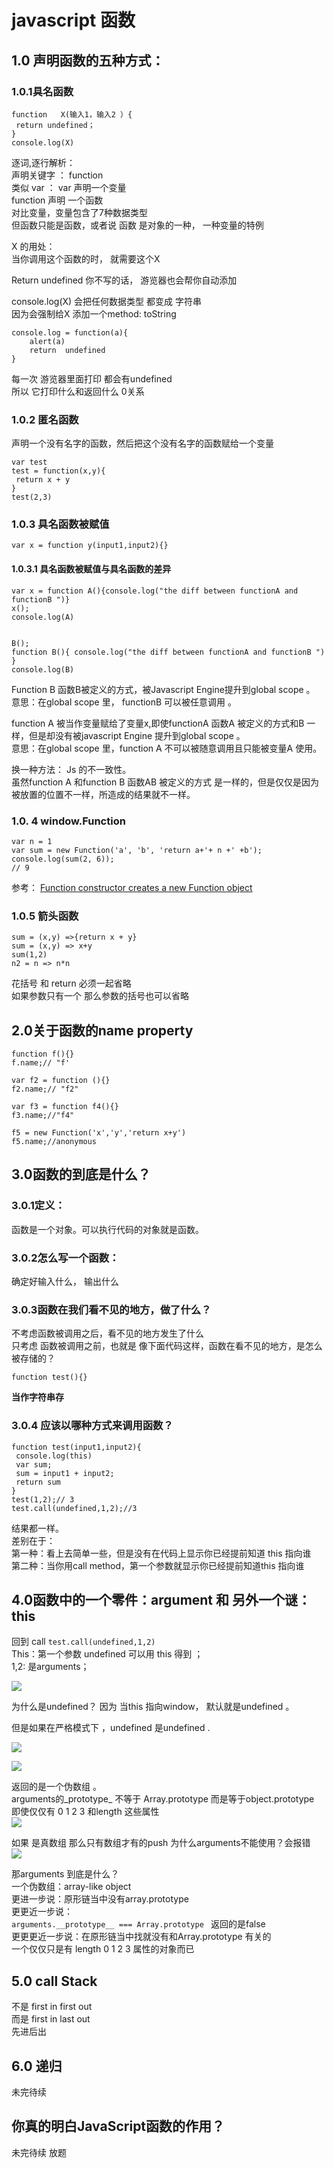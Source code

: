 # javascript 函数 

## 1.0 声明函数的五种方式：
### 1.0.1具名函数 

```
function   X(输入1，输入2 ）{
 return undefined；
}
console.log(X)
```

逐词,逐行解析：<br>
声明关键字 ： function <br>
类似 var ： var 声明一个变量 <br>
function 声明 一个函数 <br>
对比变量，变量包含了7种数据类型 <br>
但函数只能是函数，或者说 函数 是对象的一种， 一种变量的特例<br>

X 的用处：<br>
当你调用这个函数的时， 就需要这个X <br>

Return undefined   你不写的话， 游览器也会帮你自动添加 <br>

console.log(X)  会把任何数据类型 都变成 字符串  <br>
因为会强制给X 添加一个method: toString <br>

```
console.log = function(a){
    alert(a)
    return  undefined 
}
```
每一次 游览器里面打印 都会有undefined <br>
所以 它打印什么和返回什么  0关系 <br>


### 1.0.2 匿名函数 
声明一个没有名字的函数，然后把这个没有名字的函数赋给一个变量 <br>

```
var test
test = function(x,y){
 return x + y 
}
test(2,3)
```


### 1.0.3 具名函数被赋值  

```
var x = function y(input1,input2){}
```


#### 1.0.3.1 具名函数被赋值与具名函数的差异 
```
var x = function A(){console.log("the diff between functionA and functionB ")}
x();
console.log(A)


```


```
B();
function B(){ console.log("the diff between functionA and functionB ") }
console.log(B)
```

Function B 函数B被定义的方式，被Javascript Engine提升到global scope 。<br>
意思：在global scope 里， functionB 可以被任意调用 。<br>

function A 被当作变量赋给了变量x,即使functionA 函数A 被定义的方式和B 一样，但是却没有被javascript Engine  提升到global scope 。<br>
意思：在global scope 里，function A 不可以被随意调用且只能被变量A 使用。 <br>

换一种方法：
Js 的不一致性。  <br>
虽然function A 和function B 函数AB 被定义的方式 是一样的，但是仅仅是因为被放置的位置不一样，所造成的结果就不一样。 <br>

### 1.0. 4 window.Function
```
var n = 1
var sum = new Function('a', 'b', 'return a+'+ n +' +b');
console.log(sum(2, 6));
// 9

```

参考： [Function constructor creates a new Function object](https://developer.mozilla.org/en-US/docs/Web/JavaScript/Reference/Global_Objects/Function)
            

### 1.0.5 箭头函数 

```
sum = (x,y) =>{return x + y}
sum = (x,y) => x+y
sum(1,2)
n2 = n => n*n 
```
花括号 和 return 必须一起省略<br> 
如果参数只有一个 那么参数的括号也可以省略 <br>

## 2.0关于函数的name property 

```
function f(){} 
f.name;// "f'

var f2 = function (){} 
f2.name;// "f2"

var f3 = function f4(){}
f3.name;//"f4"

f5 = new Function('x','y','return x+y')
f5.name;//anonymous
```

## 3.0函数的到底是什么？
### 3.0.1定义：
函数是一个对象。可以执行代码的对象就是函数。<br>
### 3.0.2怎么写一个函数：
确定好输入什么， 输出什么 <br>
### 3.0.3函数在我们看不见的地方，做了什么？ 
不考虑函数被调用之后，看不见的地方发生了什么<br>
只考虑 函数被调用之前，也就是 像下面代码这样，函数在看不见的地方，是怎么被存储的？<br>

```
function test(){}
```

**当作字符串存**  

### 3.0.4 应该以哪种方式来调用函数？
```
function test(input1,input2){
 console.log(this)
 var sum;
 sum = input1 + input2;
 return sum
}
test(1,2);// 3 
test.call(undefined,1,2);//3

```
结果都一样。<br>
差别在于：<br>
第一种：看上去简单一些，但是没有在代码上显示你已经提前知道 this 指向谁<br>
第二种：当你用call method，第一个参数就显示你已经提前知道this 指向谁<br>


## 4.0函数中的一个零件：argument 和 另外一个谜： this 
回到 call `test.call(undefined,1,2)`<br>
This：第一个参数 undefined  可以用 this 得到 ；<br>
1,2: 是arguments；<br>

![](javascript%20%E5%87%BD%E6%95%B0/127_0_0_1_51817_example_adder-test_html.jpg)

为什么是undefined？ 因为 当this 指向window， 默认就是undefined 。 <br>

但是如果在严格模式下 ，undefined 是undefined .<br>

![](javascript%20%E5%87%BD%E6%95%B0/127_0_0_1_51817_example_adder-test_html.jpg)


![](javascript%20%E5%87%BD%E6%95%B0/127_0_0_1_51817_example_adder-test_html.jpg)

返回的是一个伪数组 。 <br>
arguments的_prototype_ 不等于 Array.prototype 而是等于object.prototype <br>
即使仅仅有 0 1 2 3 和length 这些属性 <br>
![](javascript%20%E5%87%BD%E6%95%B0/127_0_0_1_51817_example_adder-test_html.jpg)

如果 是真数组 那么只有数组才有的push 为什么arguments不能使用？会报错 <br>
![](javascript%20%E5%87%BD%E6%95%B0/127_0_0_1_51817_example_adder-test_html.jpg)


那arguments 到底是什么？<br>
一个伪数组：array-like object <br>
更进一步说：原形链当中没有array.prototype<br>
更更近一步说：<br>
`arguments.__prototype__ === Array.prototype `
返回的是false <br>
更更更近一步说：在原形链当中找就没有和Array.prototype 有关的  <br>
一个仅仅只是有 length 0 1 2 3 属性的对象而已 <br>


## 5.0 call Stack 

不是 first in first out <br>
而是 first in last out  <br>
先进后出  <br>

## 6.0 递归 
未完待续

 
##  你真的明白JavaScript函数的作用？
未完待续  放题  

